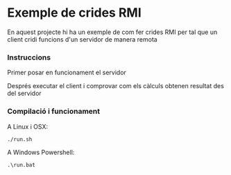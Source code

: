 # Exemple de crides RMI #

En aquest projecte hi ha un exemple de com fer crides RMI per tal que un client cridi funcions d'un servidor de manera remota

### Instruccions ###

Primer posar en funcionament el servidor

Després executar el client i comprovar com els càlculs obtenen resultat des del servidor

### Compilació i funcionament ###

A Linux i OSX:

```
./run.sh
```

A Windows Powershell:

```
.\run.bat
```
